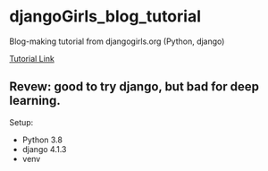 # djangoGirls_blog_tutorial

Blog-making tutorial from djangogirls.org (Python, django) 

[Tutorial Link](https://tutorial.djangogirls.org/en/)

Revew: good to try django, but bad for deep learning.
---

Setup:
- Python 3.8
- django 4.1.3
- venv
